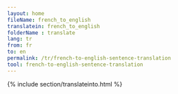 ```yaml
---
layout: home
fileName: french_to_english
translatein: french_to_english
folderName : translate
lang: tr
from: fr
to: en
permalink: /tr/french-to-english-sentence-translation
tool: french-to-english-sentence-translation
---
```

{% include section/translateinto.html %}